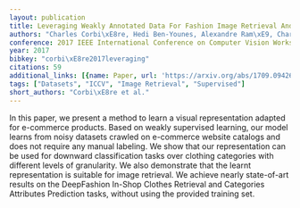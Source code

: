 ```yaml
---
layout: publication
title: Leveraging Weakly Annotated Data For Fashion Image Retrieval And Label Prediction
authors: "Charles Corbi\xE8re, Hedi Ben-Younes, Alexandre Ram\xE9, Charles Ollion"
conference: 2017 IEEE International Conference on Computer Vision Workshops (ICCVW)
year: 2017
bibkey: "corbi\xE8re2017leveraging"
citations: 59
additional_links: [{name: Paper, url: 'https://arxiv.org/abs/1709.09426'}]
tags: ["Datasets", "ICCV", "Image Retrieval", "Supervised"]
short_authors: "Corbi\xE8re et al."
---
```

In this paper, we present a method to learn a visual representation adapted
for e-commerce products. Based on weakly supervised learning, our model learns
from noisy datasets crawled on e-commerce website catalogs and does not require
any manual labeling. We show that our representation can be used for downward
classification tasks over clothing categories with different levels of
granularity. We also demonstrate that the learnt representation is suitable for
image retrieval. We achieve nearly state-of-art results on the DeepFashion
In-Shop Clothes Retrieval and Categories Attributes Prediction tasks, without
using the provided training set.